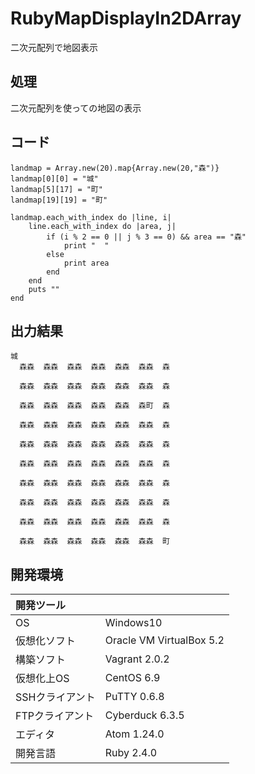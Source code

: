 # RubyMapDisplayIn2DArray
二次元配列で地図表示

## 処理
二次元配列を使っての地図の表示

## コード
```
landmap = Array.new(20).map{Array.new(20,"森")}
landmap[0][0] = "城"
landmap[5][17] = "町"
landmap[19][19] = "町"

landmap.each_with_index do |line, i|
    line.each_with_index do |area, j|
        if (i % 2 == 0 || j % 3 == 0) && area == "森"
            print "  "
        else
            print area
        end
    end
    puts ""
end
```

## 出力結果  
```
城
  森森  森森  森森  森森  森森  森森  森

  森森  森森  森森  森森  森森  森森  森

  森森  森森  森森  森森  森森  森町  森

  森森  森森  森森  森森  森森  森森  森

  森森  森森  森森  森森  森森  森森  森

  森森  森森  森森  森森  森森  森森  森

  森森  森森  森森  森森  森森  森森  森

  森森  森森  森森  森森  森森  森森  森

  森森  森森  森森  森森  森森  森森  森

  森森  森森  森森  森森  森森  森森  町
```
  
## 開発環境
| 開発ツール |  |
|:-|:-|
| OS | Windows10 |
| 仮想化ソフト | Oracle VM VirtualBox 5.2 |
| 構築ソフト | Vagrant 2.0.2 |
| 仮想化上OS | CentOS 6.9 |
| SSHクライアント | PuTTY 0.6.8 |
| FTPクライアント | Cyberduck 6.3.5 |
| エディタ | Atom 1.24.0 |
| 開発言語 | Ruby 2.4.0 |
